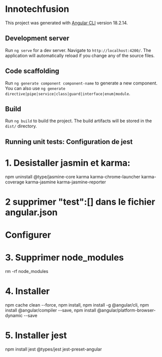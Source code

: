 # Innotechfusion

This project was generated with [Angular CLI](https://github.com/angular/angular-cli) version 18.2.14.

## Development server

Run `ng serve` for a dev server. Navigate to `http://localhost:4200/`. The application will automatically reload if you change any of the source files.

## Code scaffolding

Run `ng generate component component-name` to generate a new component. You can also use `ng generate directive|pipe|service|class|guard|interface|enum|module`.

## Build

Run `ng build` to build the project. The build artifacts will be stored in the `dist/` directory.

## Running unit tests: Configuration de jest

# 1. Desistaller jasmin et karma: 
npm uninstall @type/jasmine-core karma karma-chrome-launcher karma-coverage karma-jasmine karma-jasmine-reporter

# 2 supprimer "test":[] dans le fichier angular.json 

# Configurer 

# 3. Supprimer node_modules
rm -rf node_modules

# 4. Installer 
npm cache clean --force, npm install, npm install -g @angular/cli, npm install @angular/compiler --save, npm install @angular/platform-browser-dynamic --save

# 5. Installer jest
npm install jest @types/jest jest-preset-angular




